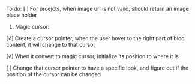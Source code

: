 To do:
[ ] For proejcts, when image url is not vaild, should return an image place holder

1. Magic cursor:

[√] Create a cursor pointer, when the user hover to the right part of blog content, it will change to that cursor

[√] When it convert to magic cursor, initialize its position to where it is

[ ] Change that cursor pointer to have a specific look, and figure out if the position of the cursor can be changed
